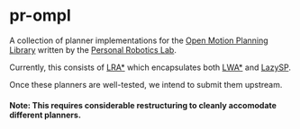# pr-ompl

A collection of planner implementations for the
[Open Motion Planning Library][ompl] written by the
[Personal Robotics Lab][pr].

Currently, this consists of [LRA*][LRAstar] which encapsulates both [LWA*][LWAstar] and [LazySP][lazySP].

Once these planners are well-tested, we intend to submit them upstream.

#### Note: This requires considerable restructuring to cleanly accomodate different planners.

[pr]: https://personalrobotics.ri.cmu.edu/
[ompl]: http://ompl.kavrakilab.org/
[LRAstar]: https://personalrobotics.cs.washington.edu/publications/mandalika2018lrastarfull.pdf
[lazySP]: https://personalrobotics.ri.cmu.edu/files/courses/16843/notes/lazysp/lazysp-2016.pdf
[LWAstar]: http://www.roboticsproceedings.org/rss10/p33.pdf